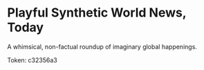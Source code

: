 # Playful Synthetic World News, Today

A whimsical, non-factual roundup of imaginary global happenings.

Token: c32356a3

## 



## 



## 



## 



## 



## 



## 



## 


